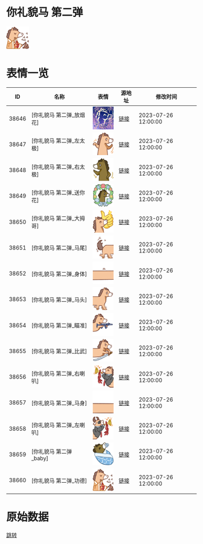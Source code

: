 # 你礼貌马 第二弹

<img src="./cover.png" height="60" alt="cover" />

# 表情一览

|ID|名称|表情|源地址|修改时间|
|----|----|----|----|----|
|38646|[你礼貌马 第二弹_放烟花]|<img src="./pic/038646_%5B你礼貌马 第二弹_放烟花%5D.png" height="60" alt="放烟花"/>|[链接](https://i0.hdslb.com/bfs/garb/73afde3a63f6688d1e322cb830d8ecef659854df.png)|2023-07-26 12:00:00|
|38647|[你礼貌马 第二弹_左太极]|<img src="./pic/038647_%5B你礼貌马 第二弹_左太极%5D.png" height="60" alt="左太极"/>|[链接](https://i0.hdslb.com/bfs/garb/90b7a04d10cc7a1ba3c5b834003725f126abe13c.png)|2023-07-26 12:00:00|
|38648|[你礼貌马 第二弹_右太极]|<img src="./pic/038648_%5B你礼貌马 第二弹_右太极%5D.png" height="60" alt="右太极"/>|[链接](https://i0.hdslb.com/bfs/garb/9fb4182d54a306ca7f930d6b2172461a3ad759e0.png)|2023-07-26 12:00:00|
|38649|[你礼貌马 第二弹_送你花]|<img src="./pic/038649_%5B你礼貌马 第二弹_送你花%5D.png" height="60" alt="送你花"/>|[链接](https://i0.hdslb.com/bfs/garb/b9965f93d27ea1241f178f62e7fcc34bc2b852e1.png)|2023-07-26 12:00:00|
|38650|[你礼貌马 第二弹_大拇哥]|<img src="./pic/038650_%5B你礼貌马 第二弹_大拇哥%5D.png" height="60" alt="大拇哥"/>|[链接](https://i0.hdslb.com/bfs/garb/d2cba4b77b731536d31e500a1fced570850d6aa4.png)|2023-07-26 12:00:00|
|38651|[你礼貌马 第二弹_马尾]|<img src="./pic/038651_%5B你礼貌马 第二弹_马尾%5D.png" height="60" alt="马尾"/>|[链接](https://i0.hdslb.com/bfs/garb/28d78b61975437fd0fee5ee2629360dbcf8b0fd1.png)|2023-07-26 12:00:00|
|38652|[你礼貌马 第二弹_身体]|<img src="./pic/038652_%5B你礼貌马 第二弹_身体%5D.png" height="60" alt="身体"/>|[链接](https://i0.hdslb.com/bfs/garb/4648e75730a71c5f4d8ee527e0508c00dcff6f13.png)|2023-07-26 12:00:00|
|38653|[你礼貌马 第二弹_马头]|<img src="./pic/038653_%5B你礼貌马 第二弹_马头%5D.png" height="60" alt="马头"/>|[链接](https://i0.hdslb.com/bfs/garb/898a5c257b910d534bfc402914c34aa4c783f0a0.png)|2023-07-26 12:00:00|
|38654|[你礼貌马 第二弹_瞄准]|<img src="./pic/038654_%5B你礼貌马 第二弹_瞄准%5D.png" height="60" alt="瞄准"/>|[链接](https://i0.hdslb.com/bfs/garb/5626fae970c49f64eaa27513567934e611e08129.png)|2023-07-26 12:00:00|
|38655|[你礼貌马 第二弹_比武]|<img src="./pic/038655_%5B你礼貌马 第二弹_比武%5D.png" height="60" alt="比武"/>|[链接](https://i0.hdslb.com/bfs/garb/acbe1585c2278de31e12467eb487f2a6fd5bb457.png)|2023-07-26 12:00:00|
|38656|[你礼貌马 第二弹_右喇叭]|<img src="./pic/038656_%5B你礼貌马 第二弹_右喇叭%5D.png" height="60" alt="右喇叭"/>|[链接](https://i0.hdslb.com/bfs/garb/02fcaa99f97e3cb99f575816c9119afe224e9e81.png)|2023-07-26 12:00:00|
|38657|[你礼貌马 第二弹_马身]|<img src="./pic/038657_%5B你礼貌马 第二弹_马身%5D.png" height="60" alt="马身"/>|[链接](https://i0.hdslb.com/bfs/garb/3046314b05362b4b4efcc8b7735acc86ddf792e2.png)|2023-07-26 12:00:00|
|38658|[你礼貌马 第二弹_左喇叭]|<img src="./pic/038658_%5B你礼貌马 第二弹_左喇叭%5D.png" height="60" alt="左喇叭"/>|[链接](https://i0.hdslb.com/bfs/garb/e0938aa06cec0fa28ebb876114a64cda362cec09.png)|2023-07-26 12:00:00|
|38659|[你礼貌马 第二弹_baby]|<img src="./pic/038659_%5B你礼貌马 第二弹_baby%5D.png" height="60" alt="baby"/>|[链接](https://i0.hdslb.com/bfs/garb/6b7efd97378b3ebf5377679e4cb8cbdb69634f48.png)|2023-07-26 12:00:00|
|38660|[你礼貌马 第二弹_功德]|<img src="./pic/038660_%5B你礼貌马 第二弹_功德%5D.png" height="60" alt="功德"/>|[链接](https://i0.hdslb.com/bfs/garb/c40833d082a08813b4471b102f5a1f3766ad94e4.png)|2023-07-26 12:00:00|

# 原始数据

[跳转](./raw.json)


